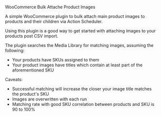 WooCommerce Bulk Attache Product Images

A simple WooCommerce plugin to bulk attach main product images to products and their children via Action Scheduler.

Using this plugin is a good way to get started with attaching images to your products post CSV import.

The plugin searches the Media Library for matching images, assuming the following:

- Your products have SKUs assigned to them
- Your product images have titles which contain at least part of the aforementioned SKU

Caveats:

- Successful matching will increase the closer your image title matches the product's SKU
- Images are overwritten with each run
- Matching rate with good SKU correlation between products and SKU is 90 to 100%
